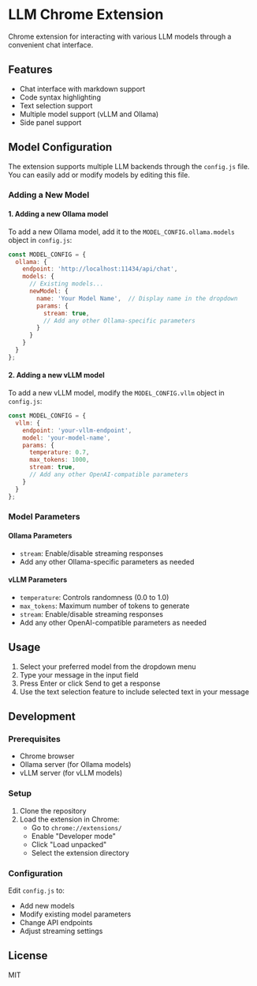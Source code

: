 # LLM Chrome Extension

Chrome extension for interacting with various LLM models through a convenient chat interface.

## Features

- Chat interface with markdown support
- Code syntax highlighting
- Text selection support
- Multiple model support (vLLM and Ollama)
- Side panel support

## Model Configuration

The extension supports multiple LLM backends through the `config.js` file. You can easily add or modify models by editing this file.

### Adding a New Model

#### 1. Adding a new Ollama model

To add a new Ollama model, add it to the `MODEL_CONFIG.ollama.models` object in `config.js`:

```javascript
const MODEL_CONFIG = {
  ollama: {
    endpoint: 'http://localhost:11434/api/chat',
    models: {
      // Existing models...
      newModel: {
        name: 'Your Model Name',  // Display name in the dropdown
        params: {
          stream: true,
          // Add any other Ollama-specific parameters
        }
      }
    }
  }
};
```

#### 2. Adding a new vLLM model

To add a new vLLM model, modify the `MODEL_CONFIG.vllm` object in `config.js`:

```javascript
const MODEL_CONFIG = {
  vllm: {
    endpoint: 'your-vllm-endpoint',
    model: 'your-model-name',
    params: {
      temperature: 0.7,
      max_tokens: 1000,
      stream: true,
      // Add any other OpenAI-compatible parameters
    }
  }
};
```

### Model Parameters

#### Ollama Parameters
- `stream`: Enable/disable streaming responses
- Add any other Ollama-specific parameters as needed

#### vLLM Parameters
- `temperature`: Controls randomness (0.0 to 1.0)
- `max_tokens`: Maximum number of tokens to generate
- `stream`: Enable/disable streaming responses
- Add any other OpenAI-compatible parameters as needed

## Usage

1. Select your preferred model from the dropdown menu
2. Type your message in the input field
3. Press Enter or click Send to get a response
4. Use the text selection feature to include selected text in your message

## Development

### Prerequisites
- Chrome browser
- Ollama server (for Ollama models)
- vLLM server (for vLLM models)

### Setup
1. Clone the repository
2. Load the extension in Chrome:
   - Go to `chrome://extensions/`
   - Enable "Developer mode"
   - Click "Load unpacked"
   - Select the extension directory

### Configuration
Edit `config.js` to:
- Add new models
- Modify existing model parameters
- Change API endpoints
- Adjust streaming settings

## License

MIT 